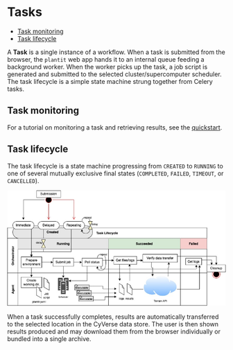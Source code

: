 # <i class="fas fa-tasks fa-1x fa-fw"></i> **Tasks**

<!-- START doctoc generated TOC please keep comment here to allow auto update -->
<!-- DON'T EDIT THIS SECTION, INSTEAD RE-RUN doctoc TO UPDATE -->


- [Task monitoring](#task-monitoring)
- [Task lifecycle](#task-lifecycle)

<!-- END doctoc generated TOC please keep comment here to allow auto update -->

A <i class="fas fa-tasks fa-1x fa-fw"></i> **Task** is a single instance of a workflow. When a task is submitted from the browser, the `plantit` web app hands it to an internal queue feeding a background worker. When the worker picks up the task, a job script is generated and submitted to the selected cluster/supercomputer scheduler. The task lifecycle is a simple state machine strung together from Celery tasks.

## Task monitoring

For a tutorial on monitoring a task and retrieving results, see the [quickstart](../introduction/quickstart.md).

## Task lifecycle

The task lifecycle is a state machine progressing from `CREATED` to `RUNNING` to one of several mutually exclusive final states (`COMPLETED`,  `FAILED`, `TIMEOUT`, or `CANCELLED`).

![Task Lifecycle](../../media/lifecycle.jpg)

When a task successfully completes, results are automatically transferred to the selected location in the CyVerse data store. The user is then shown results produced and may download them from the browser individually or bundled into a single archive.

